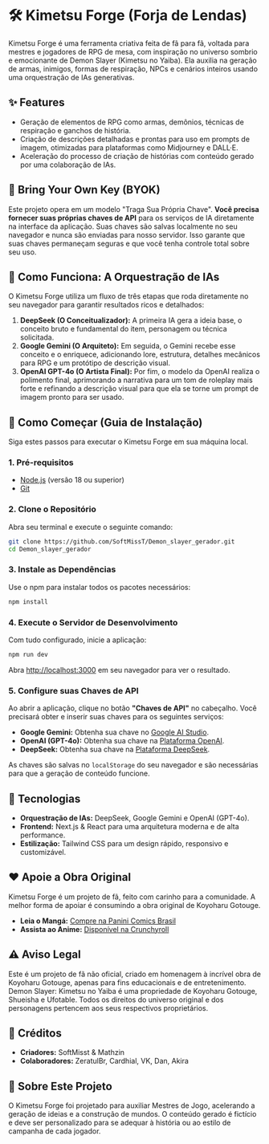 # 🛠️ Kimetsu Forge (Forja de Lendas)

Kimetsu Forge é uma ferramenta criativa feita de fã para fã, voltada para mestres e jogadores de RPG de mesa, com inspiração no universo sombrio e emocionante de Demon Slayer (Kimetsu no Yaiba).
Ela auxilia na geração de armas, inimigos, formas de respiração, NPCs e cenários inteiros usando uma orquestração de IAs generativas.

## ✨ Features
- Geração de elementos de RPG como armas, demônios, técnicas de respiração e ganchos de história.
- Criação de descrições detalhadas e prontas para uso em prompts de imagem, otimizadas para plataformas como Midjourney e DALL·E.
- Aceleração do processo de criação de histórias com conteúdo gerado por uma colaboração de IAs.

## 🔑 Bring Your Own Key (BYOK)
Este projeto opera em um modelo "Traga Sua Própria Chave". **Você precisa fornecer suas próprias chaves de API** para os serviços de IA diretamente na interface da aplicação. Suas chaves são salvas localmente no seu navegador e nunca são enviadas para nosso servidor. Isso garante que suas chaves permaneçam seguras e que você tenha controle total sobre seu uso.

## 🧠 Como Funciona: A Orquestração de IAs
O Kimetsu Forge utiliza um fluxo de três etapas que roda diretamente no seu navegador para garantir resultados ricos e detalhados:

1.  **DeepSeek (O Conceitualizador):** A primeira IA gera a ideia base, o conceito bruto e fundamental do item, personagem ou técnica solicitada.
2.  **Google Gemini (O Arquiteto):** Em seguida, o Gemini recebe esse conceito e o enriquece, adicionando lore, estrutura, detalhes mecânicos para RPG e um protótipo de descrição visual.
3.  **OpenAI GPT-4o (O Artista Final):** Por fim, o modelo da OpenAI realiza o polimento final, aprimorando a narrativa para um tom de roleplay mais forte e refinando a descrição visual para que ela se torne um prompt de imagem pronto para ser usado.

## 🚀 Como Começar (Guia de Instalação)

Siga estes passos para executar o Kimetsu Forge em sua máquina local.

### 1. Pré-requisitos
- [Node.js](https://nodejs.org/) (versão 18 ou superior)
- [Git](https://git-scm.com/)

### 2. Clone o Repositório
Abra seu terminal e execute o seguinte comando:
```bash
git clone https://github.com/SoftMissT/Demon_slayer_gerador.git
cd Demon_slayer_gerador
```

### 3. Instale as Dependências
Use o npm para instalar todos os pacotes necessários:
```bash
npm install
```

### 4. Execute o Servidor de Desenvolvimento
Com tudo configurado, inicie a aplicação:
```bash
npm run dev
```
Abra [http://localhost:3000](http://localhost:3000) em seu navegador para ver o resultado.

### 5. Configure suas Chaves de API
Ao abrir a aplicação, clique no botão **"Chaves de API"** no cabeçalho. Você precisará obter e inserir suas chaves para os seguintes serviços:
- **Google Gemini:** Obtenha sua chave no [Google AI Studio](https://aistudio.google.com/app/apikey).
- **OpenAI (GPT-4o):** Obtenha sua chave na [Plataforma OpenAI](https://platform.openai.com/api-keys).
- **DeepSeek:** Obtenha sua chave na [Plataforma DeepSeek](https://platform.deepseek.com/api_keys).

As chaves são salvas no `localStorage` do seu navegador e são necessárias para que a geração de conteúdo funcione.

## 🧩 Tecnologias
- **Orquestração de IAs:** DeepSeek, Google Gemini e OpenAI (GPT-4o).
- **Frontend:** Next.js & React para uma arquitetura moderna e de alta performance.
- **Estilização:** Tailwind CSS para um design rápido, responsivo e customizável.

## ❤️ Apoie a Obra Original
Kimetsu Forge é um projeto de fã, feito com carinho para a comunidade. A melhor forma de apoiar é consumindo a obra original de Koyoharu Gotouge.
- **Leia o Mangá:** [Compre na Panini Comics Brasil](https://panini.com.br/catalogsearch/result/index/referer/aHR0cHM6Ly9wYW5pbmkuY29tLmJyL2NhdGFsb2dzZWFyY2gvcmVzdWx0Lz9xPURlbW9uK1NsYXllcg~~/?collection=DEMON+SLAYER+-+KIMETSU+NO+YAIBA&q=Demon+Slayer)
- **Assista ao Anime:** [Disponível na Crunchyroll](https://www.crunchyroll.com/pt-br/series/GY5P48XEY/demon-slayer-kimetsu-no-yaiba)

## ⚠️ Aviso Legal
Este é um projeto de fã não oficial, criado em homenagem à incrível obra de Koyoharu Gotouge, apenas para fins educacionais e de entretenimento.
Demon Slayer: Kimetsu no Yaiba é uma propriedade de Koyoharu Gotouge, Shueisha e Ufotable.
Todos os direitos do universo original e dos personagens pertencem aos seus respectivos proprietários.

## 👥 Créditos
- **Criadores:** SoftMisst & Mathzin
- **Colaboradores:** ZeratulBr, Cardhial, VK, Dan, Akira

## 💬 Sobre Este Projeto
O Kimetsu Forge foi projetado para auxiliar Mestres de Jogo, acelerando a geração de ideias e a construção de mundos.
O conteúdo gerado é fictício e deve ser personalizado para se adequar à história ou ao estilo de campanha de cada jogador.